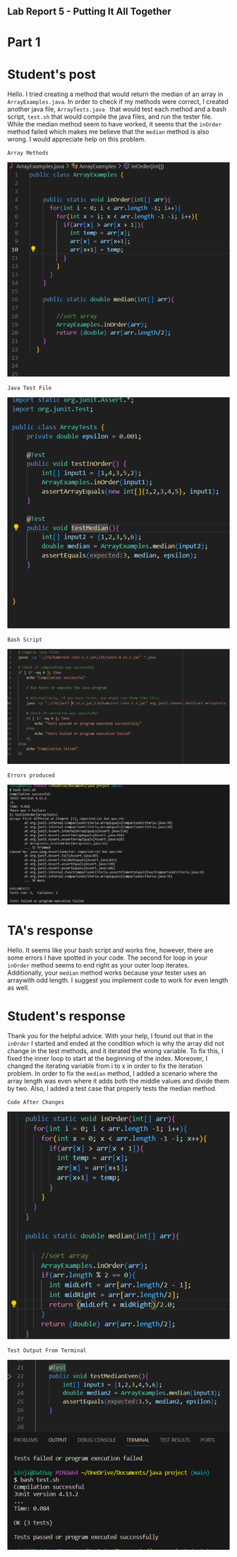 ## Lab Report 5 - Putting It All Together

# Part 1

# Student's post

Hello.  I tried creating a method that would return the median of an array in ```ArrayExamples.java```.  In order to check if my 
methods were correct, I created another java file, ```ArrayTests.java ``` that would test each method and a bash script, ```test.sh```
that would compile the java files, and run the tester file.  While the median method seem to have worked,
it seems that the ```inOrder``` method failed which makes me believe that the ```median``` method is also wrong.  I
would appreciate help on this problem.

```
Array Methods
```
![Image](https://github.com/DatGuy84/CSE-15L-Lab-Report-5/blob/main/pre-code.png?raw=true)

```
Java Test File
```
![Image](https://github.com/DatGuy84/CSE-15L-Lab-Report-5/blob/main/pre-tests.png?raw=true) 

```
Bash Script
```
![Image](https://github.com/DatGuy84/CSE-15L-Lab-Report-5/blob/main/bash%20script.png?raw=true)
```
Errors produced
```
![Image](https://github.com/DatGuy84/CSE-15L-Lab-Report-5/blob/main/bash%20error.png?raw=true) 

# TA's response
Hello.  It seems like your bash script and works fine, however, there are some errors I have spotted in your code.
The second for loop in your ```inOrder``` method seems to end right as your outer loop iterates.  
Additionally, your ```median``` method works because your tester uses an arraywith odd length.  I suggest you 
implement code to work for even length as well.  

# Student's response
Thank you for the helpful advice.  With your help, I found out that in the ```inOrder``` I started and ended at the 
condition which is why the array did not change in the test methods, and it iterated the wrong variable.  To fix 
this, I fixed the inner loop to start at the beginning of the index.  Moreover, I changed the iterating variable 
from i to x in order to fix the iteration problem.  In order to fix the ```median``` method, I added a scenario
where the array length was even where it adds both the middle values and divide them by two.  Also, I added
a test case that properly tests the median method.

```
Code After Changes
```
![Image](https://github.com/DatGuy84/CSE-15L-Lab-Report-5/blob/main/ArrayAFter.png?raw=true)

```
Test Output From Terminal
```
![Image](https://github.com/DatGuy84/CSE-15L-Lab-Report-5/blob/main/bash%20and%20tests.png?raw=true)
